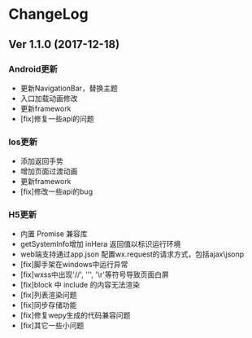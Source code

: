 # ChangeLog

## Ver 1.1.0 (2017-12-18)

### Android更新
- 更新NavigationBar，替换主题
- 入口加载动画修改
- 更新framework
- [fix]修复一些api的问题


### Ios更新
- 添加返回手势
- 增加页面过渡动画
- 更新framework
- [fix]修改一些api的bug


### H5更新
- 内置 Promise 兼容库
- getSystemInfo增加 inHera 返回值以标识运行环境
- web端支持通过app.json 配置wx.request的请求方式，包括ajax\jsonp
- [fix]脚手架在windows中运行异常
- [fix]wxss中出现'//', ''', '\r'等符号导致页面白屏
- [fix]block 中 include 的内容无法渲染
- [fix]列表渲染问题
- [fix]同步存储功能
- [fix]修复wepy生成的代码兼容问题
- [fix]其它一些小问题




